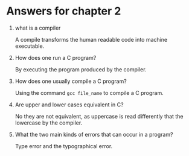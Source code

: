 # Answers for chapter 2

1. what is a compiler

   A compile transforms the human readable code into machine executable.

2. How does one run a C program?

   By executing the program produced by the compiler.

3. How does one usually compile a C program?

   Using the command `gcc file_name` to compile a C program.

4. Are upper and lower cases equivalent in C?

   No they are not equivalent, as uppercase is read differently that the lowercase by the compiler.

5. What the two main kinds of errors that can occur in a program?

   Type error and the typographical error.
